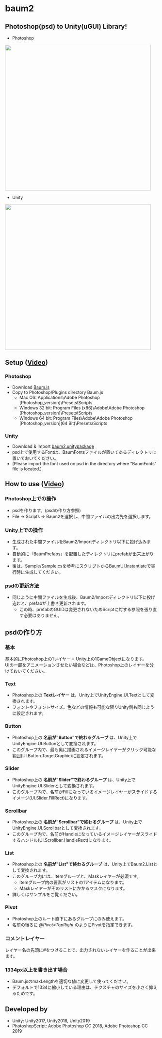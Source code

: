 baum2
=====

## Photoshop(psd) to Unity(uGUI) Library!

- Photoshop
<img src="https://user-images.githubusercontent.com/961165/50334464-b9d5e680-054b-11e9-90ce-bfe14518d079.png" width="480">

- Unity
<img src="https://user-images.githubusercontent.com/961165/50334465-bb071380-054b-11e9-8c13-e7ce1fbd8a29.png" width="480">

## Setup ([Video](https://youtu.be/ugfyO0wRics))

### Photoshop

* Download [Baum.js](https://github.com/kyubuns/Baum2/releases)
* Copy to Photoshop/Plugins directory Baum.js
    - Mac OS: Applications\Adobe Photoshop [Photoshop_version]\Presets\Scripts
    - Windows 32 bit: Program Files (x86)\Adobe\Adobe Photoshop [Photoshop_version]\Presets\Scripts
    - Windows 64 bit: Program Files\Adobe\Adobe Photoshop [Photoshop_version](64 Bit)\Presets\Scripts

### Unity

* Download & Import [baum2.unitypackage](https://github.com/kyubuns/Baum2/blob/master/Baum2.unitypackage?raw=true)
* psd上で使用するFontは、BaumFontsファイルが置いてあるディレクトリに置いておいてください。
* (Please import the font used on psd in the directory where "BaumFonts" file is located.)

## How to use ([Video](https://youtu.be/2pIuC4MWT84))

### Photoshop上での操作

* psdを作ります。(psdの作り方参照)
* File -> Scripts -> Baum2を選択し、中間ファイルの出力先を選択します。

### Unity上での操作

* 生成された中間ファイルをBaum2/Importディレクトリ以下に投げ込みます。
* 自動的に「BaumPrefabs」を配置したディレクトリにprefabが出来上がります。
* 後は、Sample/Sample.csを参考にスクリプトからBaumUI.Instantiateで実行時に生成してください。

### psdの更新方法

* 同じように中間ファイルを生成後、Baum2/Importディレクトリ以下に投げ込むと、prefabが上書き更新されます。
    * この時、prefabのGUIDは変更されないためScriptに対する参照を張り直す必要はありません。

## psdの作り方

### 基本

基本的にPhotoshop上の1レイヤー = Unity上の1GameObjectになります。  
UIの一部をアニメーションさせたい場合などは、Photoshop上のレイヤーを分けておいてください。  

### Text

* Photoshop上の **Textレイヤー** は、Unity上でUnityEngine.UI.Textとして変換されます。
* フォントやフォントサイズ、色などの情報も可能な限りUnity側も同じように設定されます。

### Button

* Photoshop上の **名前が"Button"で終わるグループ** は、Unity上でUnityEngine.UI.Buttonとして変換されます。
* このグループ内で、最も奥に描画されるイメージレイヤーがクリック可能な範囲(UI.Button.TargetGraphic)に設定されます。

### Slider

* Photoshop上の **名前が"Slider"で終わるグループ** は、Unity上でUnityEngine.UI.Sliderとして変換されます。
* このグループ内で、名前がFillになっているイメージレイヤーがスライドするイメージ(UI.Slider.FillRect)になります。

### Scrollbar

* Photoshop上の **名前が"Scrollbar"で終わるグループ** は、Unity上でUnityEngine.UI.Scrollbarとして変換されます。
* このグループ内で、名前がHandleになっているイメージレイヤーがスライドするハンドル(UI.Scrollbar.HandleRect)になります。

### List

* Photoshop上の **名前が"List"で終わるグループ** は、Unity上でBaum2.Listとして変換されます。
* このグループ内には、Itemグループと、Maskレイヤーが必須です。
    * Itemグループ内の要素がリストの1アイテムになります。
    * Maskレイヤーがそのリストにかかるマスクになります。
* 詳しくはサンプルをご覧ください。

### Pivot

* Photoshop上のルート直下にあるグループにのみ使えます。
* 名前の後ろに *@Pivot=TopRight* のようにPivotを指定できます。

### コメントレイヤー

レイヤー名の先頭に#をつけることで、出力されないレイヤーを作ることが出来ます。

### 1334px以上を書き出す場合

- Baum.jsのmaxLengthを適切な値に変更して使ってください。
- デフォルトで1334に縮小している理由は、テクスチャのサイズを小さく抑えるためです。

## Developed by

* Unity: Unity2017, Unity2018, Unity2019
* PhotoshopScript: Adobe Photoshop CC 2018, Adobe Photoshop CC 2019
